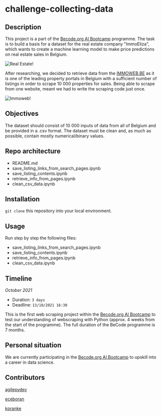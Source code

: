 # challenge-collecting-data


## Description
This project is a part of the [Becode.org AI Bootcamp](https://becode.org/learn/ai-bootcamp/) programme. The task is to build a basis for a dataset for the real estate company "ImmoEliza", which wants to create a machine learning model to make price predictions on real estate sales in Belgium. 

![Real Estate!](https://images.pexels.com/photos/106399/pexels-photo-106399.jpeg?auto=compress&cs=tinysrgb&dpr=1&w=500)

After researching, we decided to retrieve data from the [IMMOWEB.BE](https://www.immoweb.be/) as it is one of the leading property portals in Belgium with a sufficient number of listings in order to scrape 10 000 properties for sales. Being able to scrape from one website, meant we had to write the scraping code just once.

![Immoweb!](https://assets.immoweb.be/57/images/logos/brand-logo.svg) 

## Objectives

The dataset should consist of 10 000 inputs of data from all of Belgium and be provided in a .csv format. The dataset must be clean and, as much as possible, contain mostly numerical/binary values.

## Repo architecture

* README.md     
* save_listing_links_from_search_pages.ipynb  
* save_listing_contents.ipynb 
* retrieve_info_from_pages.ipynb 
* clean_csv_data.ipynb

## Installation

`git clone` this repository into your local environment. 

## Usage

Run step by step the following files:

* save_listing_links_from_search_pages.ipynb  
* save_listing_contents.ipynb 
* retrieve_info_from_pages.ipynb 
* clean_csv_data.ipynb

## Timeline
*October 2021*

- Duration: `3 days`
- Deadline: `13/10/2021 16:30`

This is the first web scraping project within the [Becode.org AI Bootcamp](https://becode.org/learn/ai-bootcamp/) to test our understanding of webscraping with Python (approx. 4 weeks from the start of the programme). The full duration of the BeCode programme is 7 months. 

## Personal situation
We are currently participating in the [Becode.org AI Bootcamp](https://becode.org/learn/ai-bootcamp/) to upskill into a career in data science. 

## Contributors
[agilepydev](https://github.com/agilepydev)

[eceboran](https://github.com/eceboran)

[kpranke](https://github.com/kpranke)
